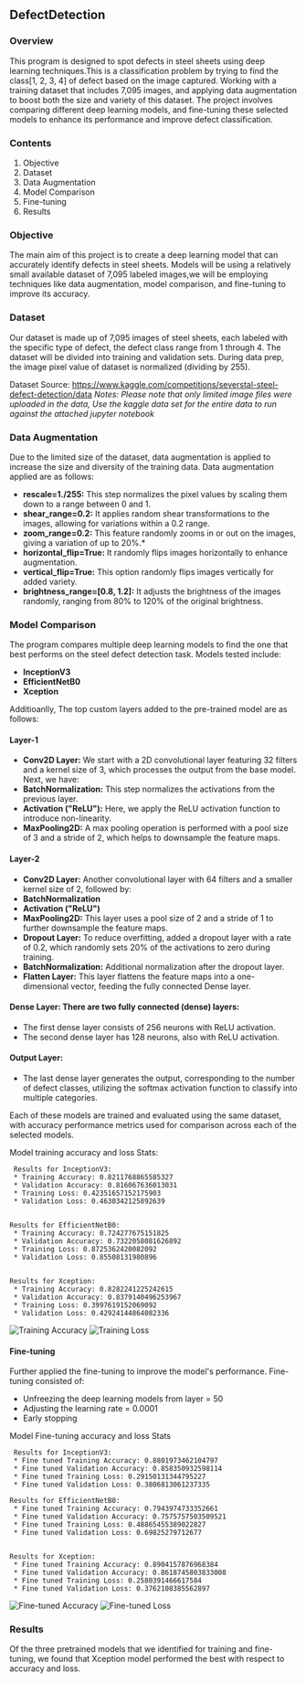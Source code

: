 ## DefectDetection

### Overview  
This program is designed to spot defects in steel sheets using deep learning techniques.This is a classification problem by trying to find the class[1, 2, 3, 4] of defect based on the image captured. Working with a training dataset that includes 7,095 images, and applying data augmentation to boost both the size and variety of this dataset. 
The project involves comparing different deep learning models, and fine-tuning these selected models to enhance its performance and improve defect classification.

### Contents  
1. Objective  
2. Dataset  
3. Data Augmentation  
4. Model Comparison  
5. Fine-tuning   
6. Results  

### Objective  
The main aim of this project is to create a deep learning model that can accurately identify defects in steel sheets. Models will be using a relatively small available dataset of 7,095 labeled images,we will be employing techniques like data augmentation, model comparison, and fine-tuning to improve its accuracy.

### Dataset  
Our dataset is made up of 7,095 images of steel sheets, each labeled with the specific type of defect, the defect class range from 1 through 4. The dataset will be divided into training and validation sets. During data prep, the image pixel value of dataset is normalized (dividing by 255). 

Dataset Source: https://www.kaggle.com/competitions/severstal-steel-defect-detection/data
_Notes: Please note that only limited image files were uploaded in the data, Use the kaggle data set for the entire data to run against the attached jupyter notebook_

### Data Augmentation
Due to the limited size of the dataset, data augmentation is applied to increase the size and diversity of the training data. Data augmentation applied are as follows:

*	__rescale=1./255:__ This step normalizes the pixel values by scaling them down to a range between 0 and 1.
*	__shear_range=0.2:__ It applies random shear transformations to the images, allowing for variations within a 0.2 range. 
*   __zoom_range=0.2:__ This feature randomly zooms in or out on the images, giving a variation of up to 20%.*  
*   __horizontal_flip=True:__ It randomly flips images horizontally to enhance augmentation. 
*   __vertical_flip=True:__ This option randomly flips images vertically for added variety. 
*   __brightness_range=[0.8, 1.2]:__ It adjusts the brightness of the images randomly, ranging from 80% to 120% of the original brightness.

### Model Comparison
The program compares multiple deep learning models to find the one that best performs on the steel defect detection task. Models tested include:
 * __InceptionV3__
 * __EfficientNetB0__
 * __Xception__

Additioanlly, The top custom layers added to the pre-trained model are as follows:

#### Layer-1 
* __Conv2D Layer:__ We start with a 2D convolutional layer featuring 32 filters and a kernel size of 3, which processes the output from the base model. Next, we have:
* __BatchNormalization:__ This step normalizes the activations from the previous layer.
* __Activation ("ReLU"):__ Here, we apply the ReLU activation function to introduce non-linearity.
* __MaxPooling2D:__ A max pooling operation is performed with a pool size of 3 and a stride of 2, which helps to downsample the feature maps.

#### Layer-2
* __Conv2D Layer:__ Another convolutional layer with 64 filters and a smaller kernel size of 2, followed by:
* __BatchNormalization__
* __Activation ("ReLU")__
* __MaxPooling2D:__ This layer uses a pool size of 2 and a stride of 1 to further downsample the feature maps.
* __Dropout Layer:__ To reduce overfitting, added a dropout layer with a rate of 0.2, which randomly sets 20% of the activations to zero during training.
* __BatchNormalization:__ Additional normalization after the dropout layer.
* __Flatten Layer:__ This layer flattens the feature maps into a one-dimensional vector, feeding the fully connected Dense layer.

#### Dense Layer: There are two fully connected (dense) layers:
* The first dense layer consists of 256 neurons with ReLU activation.
* The second dense layer has 128 neurons, also with ReLU activation.

#### Output Layer: 
* The last dense layer generates the output, corresponding to the number of defect classes, utilizing the softmax activation function to classify into multiple categories.

Each of these models are trained and evaluated using the same dataset, with accuracy performance metrics used for comparison across each of the selected models.

 Model training accuracy and loss Stats:
```
 Results for InceptionV3:
 * Training Accuracy: 0.8211768865585327
 * Validation Accuracy: 0.816067636013031
 * Training Loss: 0.42351657152175903
 * Validation Loss: 0.4630342125892639


Results for EfficientNetB0:
 * Training Accuracy: 0.724277675151825
 * Validation Accuracy: 0.7322058081626892
 * Training Loss: 0.8725362420082092
 * Validation Loss: 0.85508131980896


Results for Xception:
 * Training Accuracy: 0.8282241225242615
 * Validation Accuracy: 0.8379140496253967
 * Training Loss: 0.3997619152069092
 * Validation Loss: 0.42924144864082336
```
![Training Accuracy](images/TrainingModels_Accuracy.png)
![Training Loss](images/TrainingModels_Loss.png)

#### Fine-tuning
Further applied the fine-tuning to improve the model's performance. Fine-tuning consisted of:
 * Unfreezing the deep learning models from layer = 50
 * Adjusting the learning rate = 0.0001
 * Early stopping

 Model Fine-tuning accuracy and loss Stats

```
 Results for InceptionV3:
 * Fine tuned Training Accuracy: 0.8801973462104797
 * Fine tuned Validation Accuracy: 0.858350932598114
 * Fine tuned Training Loss: 0.29150131344795227
 * Fine tuned Validation Loss: 0.3806813061237335

Results for EfficientNetB0:
 * Fine tuned Training Accuracy: 0.7943974733352661
 * Fine tuned Validation Accuracy: 0.7575757503509521
 * Fine tuned Training Loss: 0.48865455389022827
 * Fine tuned Validation Loss: 0.69825279712677


Results for Xception:
 * Fine tuned Training Accuracy: 0.8904157876968384
 * Fine tuned Validation Accuracy: 0.8618745803833008
 * Fine tuned Training Loss: 0.2580391466617584
 * Fine tuned Validation Loss: 0.3762108385562897
 ```
 ![Fine-tuned Accuracy](images/FineTunedModels_Accuracy.png)
![Fine-tuned Loss](images/FineTunedModels_Loss.png)

### Results
Of the three pretrained models that we identified for training and fine-tuning, we found that Xception model performed the best with respect to accuracy and loss.
